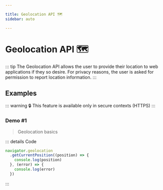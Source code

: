 ```yaml
---

title: Geolocation API 🗺
sidebar: auto

---
```


# Geolocation API 🗺

::: tip
The Geolocation API allows the user to provide their location to web applications if they so desire.
For privacy reasons, the user is asked for permission to report location information.
:::

## Examples

::: warning
🔒 This feature is available only in secure contexts (HTTPS)
:::

### Demo #1
> Geolocation basics

<API-Geolocation-Example1 />


::: details Code
```js
navigator.geolocation
  .getCurrentPosition((position) => {
    console.log(position)
  }, (error) => {
    console.log(error)
  })
```
:::
